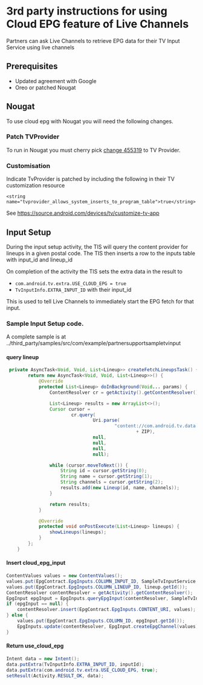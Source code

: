 # 3rd party instructions for using Cloud EPG feature of Live Channels

Partners can ask Live Channels to retrieve EPG data for their TV Input Service
using live channels

## Prerequisites

*   Updated agreement with Google
*   Oreo or patched Nougat

## Nougat

To use cloud epg with Nougat you will need the following changes.

### Patch TVProvider

To run in Nougat you must cherry pick [change
455319](https://android-review.googlesource.com/c/platform/packages/providers/TvProvider/+/455319)
to TV Provider.

### Customisation

Indicate TvProvider is patched by including the following in their TV
customization resource

```
<string name="tvprovider_allows_system_inserts_to_program_table">true</string>
```

See https://source.android.com/devices/tv/customize-tv-app

## **Input Setup**

During the input setup activity, the TIS will query the content provider for
lineups in a given postal code. The TIS then inserts a row to the inputs table
with input_id and lineup_id

On completion of the activity the TIS sets the extra data in the result to

*   `com.android.tv.extra.USE_CLOUD_EPG = true`
*   `TvInputInfo.EXTRA_INPUT_ID` with their input_id

This is used to tell Live Channels to immediately start the EPG fetch for that
input.

### Sample Input Setup code.

A complete sample is at
../third_party/samples/src/com/example/partnersupportsampletvinput

#### query lineup

```java
 private AsyncTask<Void, Void, List<Lineup>> createFetchLineupsTask() {
        return new AsyncTask<Void, Void, List<Lineup>>() {
            @Override
            protected List<Lineup> doInBackground(Void... params) {
                ContentResolver cr = getActivity().getContentResolver();

                List<Lineup> results = new ArrayList<>();
                Cursor cursor =
                        cr.query(
                                Uri.parse(
                                        "content://com.android.tv.data.epg/lineups/postal_code/"
                                                + ZIP),
                                null,
                                null,
                                null,
                                null);

                while (cursor.moveToNext()) {
                    String id = cursor.getString(0);
                    String name = cursor.getString(1);
                    String channels = cursor.getString(2);
                    results.add(new Lineup(id, name, channels));
                }

                return results;
            }

            @Override
            protected void onPostExecute(List<Lineup> lineups) {
                showLineups(lineups);
            }
        };
    }
```

#### Insert cloud_epg_input

```java
ContentValues values = new ContentValues();
values.put(EpgContract.EpgInputs.COLUMN_INPUT_ID, SampleTvInputService.INPUT_ID);
values.put(EpgContract.EpgInputs.COLUMN_LINEUP_ID, lineup.getId());
ContentResolver contentResolver = getActivity().getContentResolver();
EpgInput epgInput = EpgInputs.queryEpgInput(contentResolver, SampleTvInputService.INPUT_ID);
if (epgInput == null) {
    contentResolver.insert(EpgContract.EpgInputs.CONTENT_URI, values);
} else {
    values.put(EpgContract.EpgInputs.COLUMN_ID, epgInput.getId());
    EpgInputs.update(contentResolver, EpgInput.createEpgChannel(values));
}
```

#### Return use_cloud_epg

```java
Intent data = new Intent();
data.putExtra(TvInputInfo.EXTRA_INPUT_ID, inputId);
data.putExtra(com.android.tv.extra.USE_CLOUD_EPG, true);
setResult(Activity.RESULT_OK, data);
```
